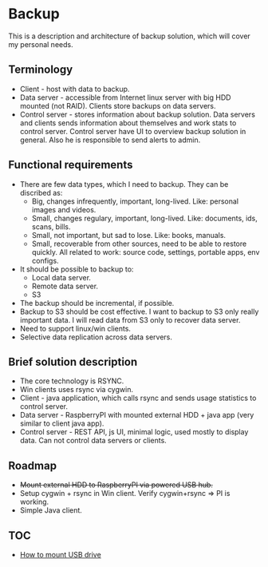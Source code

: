 # Backup

This is a description and architecture of backup solution, which will cover my personal needs.

## Terminology ##

* Client - host with data to backup.
* Data server - accessible from Internet linux server with big HDD mounted (not RAID). Clients store backups on data servers.
* Control server - stores information about backup solution. Data servers and clients sends information about themselves and work stats to control server. Control server have UI to overview backup solution in general. Also he is responsible to send alerts to admin. 

## Functional requirements ##

* There are few data types, which I need to backup. They can be discribed as:
  * Big, changes infrequently, important, long-lived. Like: personal images and videos. 
  * Small, changes regulary, important, long-lived. Like: documents, ids, scans, bills.
  * Small, not important, but sad to lose. Like: books, manuals.
  * Small, recoverable from other sources, need to be able to restore quickly. All related to work: source code, settings, portable apps, env configs.
* It should be possible to backup to:
  * Local data server.
  * Remote data server.
  * S3
* The backup should be incremental, if possible.
* Backup to S3 should be cost effective. I want to backup to S3 only really important data. I will read data from S3 only to recover data server.
* Need to support linux/win clients.
* Selective data replication across data servers.

## Brief solution description ##

* The core technology is RSYNC.
* Win clients uses rsync via cygwin.
* Client - java application, which calls rsync and sends usage statistics to control server.
* Data server - RaspberryPI with mounted external HDD + java app (very similar to client java app).
* Control server - REST API, js UI, minimal logic, used mostly to display data. Can not control data servers or clients. 

## Roadmap ##

* ~~Mount external HDD to RaspberryPI via powered USB hub.~~
* Setup cygwin + rsync in Win client. Verify cygwin+rsync => PI is working.
* Simple Java client.

## TOC ##

* [How to mount USB drive](mount-usb-drive.md)
